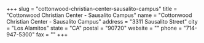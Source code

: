 +++
slug = "cottonwood-christian-center-sausalito-campus"
title = "Cottonwood Christian Center - Sausalito Campus"
name = "Cottonwood Christian Center - Sausalito Campus"
address = "3311 Sausalito Street"
city = "Los Alamitos"
state = "CA"
postal = "90720"
website = ""
phone = "714-947-5300"
fax = ""
+++
